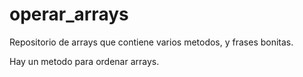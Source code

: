 # operar_arrays
Repositorio de arrays que contiene varios metodos, y frases bonitas.

Hay un metodo para ordenar arrays.
